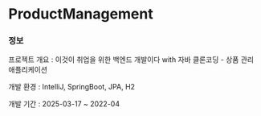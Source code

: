 # ProductManagement
### 정보
프로젝트 개요 : 이것이 취업을 위한 백엔드 개발이다 with 자바 클론코딩 - 상품 관리 애플리케이션

개발 환경 : IntelliJ, SpringBoot, JPA, H2

개발 기간 : 2025-03-17 ~ 2022-04
